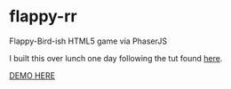 flappy-rr
=========

Flappy-Bird-ish HTML5 game via PhaserJS

I built this over lunch one day following the tut found [here](http://blog.lessmilk.com/how-to-make-flappy-bird-in-html5-1/).

[DEMO HERE](http://flappy.rootradius.com)
